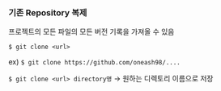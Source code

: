 ### 기존 Repository 복제

프로젝트의 모든 파일의 모든 버전 기록을 가져올 수 있음

`$ git clone <url>`

ex) `$ git clone https://github.com/oneash98/....`  

`$ git clone <url> directory명` → 원하는 디렉토리 이름으로 저장
